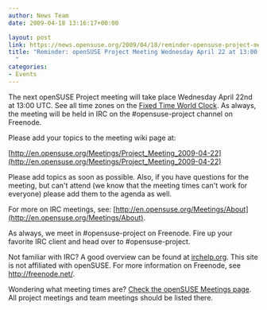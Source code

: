 ```yaml
---
author: News Team
date: 2009-04-18 13:16:17+00:00

layout: post
link: https://news.opensuse.org/2009/04/18/reminder-opensuse-project-meeting-wednesday-april-22-at-1300-utc/
title: "Reminder: openSUSE Project Meeting Wednesday April 22 at 13:00 UTC\
  "
categories:
- Events
---
```



The next openSUSE Project meeting will take place Wednesday April 22nd at 13:00 UTC. See all time zones on the [Fixed Time World Clock](http://bit.ly/Tb6zE). As always, the meeting will be held in IRC on the #opensuse-project channel on Freenode.





Please add your topics to the meeting wiki page at:





[http://en.opensuse.org/Meetings/Project_Meeting_2009-04-22](http://en.opensuse.org/Meetings/Project_Meeting_2009-04-22)





Please add topics as soon as possible. Also, if you have questions for the meeting, but can't attend (we know that the meeting times can't work for everyone) please add them to the agenda as well.





For more on IRC meetings, see: [http://en.opensuse.org/Meetings/About](http://en.opensuse.org/Meetings/About).





As always, we meet in #opensuse-project on Freenode. Fire up your favorite IRC client and head over to #opensuse-project.





Not familiar with IRC? A good overview can be found at [irchelp.org](http://www.irchelp.org/). This site is not affiliated with openSUSE. For more information on Freenode, see http://freenode.net/.





Wondering what meeting times are? [Check the openSUSE Meetings page](http://en.opensuse.org/Meetings). All project meetings and team meetings should be listed there.

		
